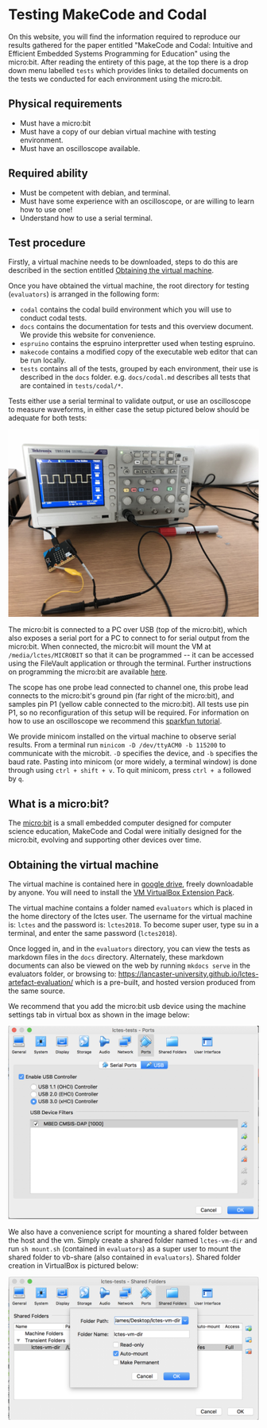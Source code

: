 # Testing MakeCode and Codal

On this website, you will find the information required to reproduce our results gathered for the paper entitled "MakeCode and Codal: Intuitive and Efficient Embedded Systems Programming for Education" using the micro:bit. After reading the entirety of this page, at the top there is a drop down menu labelled `tests` which provides links to detailed documents on the tests we conducted for each environment using the micro:bit.

## Physical requirements

- Must have a micro:bit
- Must have a copy of our debian virtual machine with testing environment.
- Must have an oscilloscope available.

## Required ability
- Must be competent with debian, and terminal.
- Must have some experience with an oscilloscope, or are willing to learn how to use one!
- Understand how to use a serial terminal.

## Test procedure

Firstly, a virtual machine needs to be downloaded, steps to do this are described in the section entitled [Obtaining the virtual machine](#obtaining-the-virtual-machine).

Once you have obtained the virtual machine, the root directory for testing (`evaluators`) is arranged in the following form:

- `codal` contains the codal build environment which you will use to conduct codal tests.
- `docs` contains the documentation for tests and this overview document. We provide this website for convenience.
- `espruino` contains the espruino interpretter used when testing espruino.
- `makecode` contains a modified copy of the executable web editor that can be run locally.
- `tests` contains all of the tests, grouped by each environment, their use is described in the `docs` folder. e.g. `docs/codal.md` describes all tests that are contained in `tests/codal/*`.

Tests either use a serial terminal to validate output, or use an oscilloscope to measure waveforms, in either case the setup pictured below should be adequate for both tests:

![oscilloscope image](images/oscilloscope.JPG)

The micro:bit is connected to a PC over USB (top of the micro:bit), which also exposes a serial port for a PC to connect to for serial output from the micro:bit. When connected, the micro:bit will mount the VM at `/media/lctes/MICROBIT` so that it can be programmed -- it can be accessed using the FileVault application or through the terminal. Further instructions on programming the micro:bit are available [here](https://makecode.microbit.org/device/usb).

The scope has one probe lead connected to channel one, this probe lead connects to the micro:bit's ground pin (far right of the micro:bit), and samples pin P1 (yellow cable connected to the micro:bit). All tests use pin P1, so no reconfiguration of this setup will be required. For information on how to use an oscilloscope we recommend this [sparkfun tutorial](https://learn.sparkfun.com/tutorials/how-to-use-an-oscilloscope/anatomy-of-an-o-scope#horizontal).

We provide minicom installed on the virtual machine to observe serial results. From a terminal run `minicom -D /dev/ttyACM0 -b 115200` to communicate with the microbit. `-D` specifies the device, and `-b` specifies the baud rate. Pasting into minicom (or more widely, a terminal window) is done through using `ctrl + shift + v`. To quit minicom, press `ctrl + a` followed by `q`.

## What is a micro:bit?

The [micro:bit](https://microbit.org) is a small embedded computer designed for computer science education, MakeCode and Codal were initially designed for the micro:bit, evolving and supporting other devices over time.

## Obtaining the virtual machine

The virtual machine is contained here in [google drive](https://drive.google.com/open?id=1nxiorz6NRqjen89G59RCOEMklqAyaUv7), freely downloadable by anyone. You will need to install the [VM VirtualBox Extension Pack](https://www.virtualbox.org/wiki/Downloads).

The virtual machine contains a folder named `evaluators` which is placed in the home directory of the lctes user. The username for the virtual machine is: `lctes` and the password is: `lctes2018`. To become super user, type su in a terminal, and enter the same password (`lctes2018`).

Once logged in, and in the `evaluators` directory, you can view the tests as markdown files in the `docs` directory. Alternately, these markdown documents can also be viewed on the web by running `mkdocs serve` in the evaluators folder, or browsing to: https://lancaster-university.github.io/lctes-artefact-evaluation/ which is a pre-built, and hosted version produced from the same source.

We recommend that you add the micro:bit usb device using the machine settings tab in virtual box as shown in the image below:

![virtual-box-image](images/virtualbox.png)

We also have a convenience script for mounting a shared folder between the host and the vm. Simply create a shared folder named `lctes-vm-dir` and run `sh mount.sh` (contained in `evaluators`) as a super user to mount the shared folder to vb-share (also contained in `evaluators`). Shared folder creation in VirtualBox is pictured below:

![virtual-box-shared-folder-image](images/shared-folder.png)